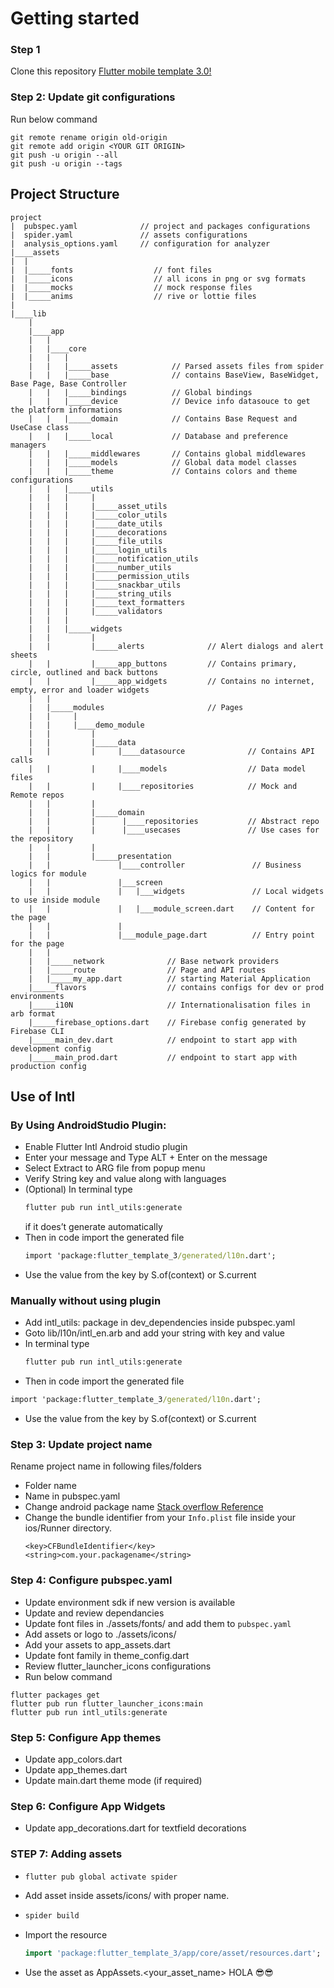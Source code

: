 # Getting started

### Step 1
Clone this repository
[Flutter mobile template 3.0!](https://gitlab.com/boiler-plates2/flutter-mobile-template-3.0.git)

### Step 2: Update git configurations
Run below command
```
git remote rename origin old-origin
git remote add origin <YOUR GIT ORIGIN>
git push -u origin --all
git push -u origin --tags
```

## Project Structure
```  
project  
|  pubspec.yaml              // project and packages configurations  
|  spider.yaml               // assets configurations  
|  analysis_options.yaml     // configuration for analyzer  
|____assets  
|  |  
|  |_____fonts                  // font files  
|  |_____icons                  // all icons in png or svg formats  
|  |_____mocks                  // mock response files  
|  |_____anims                  // rive or lottie files  
|  
|____lib  
    |  
    |____app  
    |   |  
    |   |____core  
    |   |   |  
    |   |   |_____assets            // Parsed assets files from spider  
    |   |   |_____base              // contains BaseView, BaseWidget, Base Page, Base Controller  
    |   |   |_____bindings          // Global bindings  
    |   |   |_____device            // Device info datasouce to get the platform informations  
    |   |   |_____domain            // Contains Base Request and UseCase class  
    |   |   |_____local             // Database and preference managers  
    |   |   |_____middlewares       // Contains global middlewares  
    |   |   |_____models            // Global data model classes  
    |   |   |_____theme             // Contains colors and theme configurations  
    |   |   |_____utils               
    |   |   |     |  
    |   |   |     |_____asset_utils  
    |   |   |     |_____color_utils  
    |   |   |     |_____date_utils  
    |   |   |     |_____decorations  
    |   |   |     |_____file_utils  
    |   |   |     |_____login_utils  
    |   |   |     |_____notification_utils  
    |   |   |     |_____number_utils  
    |   |   |     |_____permission_utils  
    |   |   |     |_____snackbar_utils  
    |   |   |     |_____string_utils  
    |   |   |     |_____text_formatters  
    |   |   |     |_____validators  
    |   |   |  
    |   |   |_____widgets  
    |   |         |  
    |   |         |_____alerts              // Alert dialogs and alert sheets   
    |   |         |_____app_buttons         // Contains primary, circle, outlined and back buttons  
    |   |         |_____app_widgets         // Contains no internet, empty, error and loader widgets  
    |   |     
    |   |_____modules                       // Pages  
    |   |     |  
    |   |     |____demo_module  
    |   |         |  
    |   |         |_____data  
    |   |         |     |____datasource              // Contains API calls   
    |   |         |     |____models                  // Data model files  
    |   |         |     |____repositories            // Mock and Remote repos  
    |   |         |       
    |   |         |_____domain  
    |   |         |      |____repositories           // Abstract repo  
    |   |         |      |____usecases               // Use cases for the repository  
    |   |         |         
    |   |         |_____presentation  
    |   |               |____controller               // Business logics for module  
    |   |               |___screen              
    |   |               |   |___widgets               // Local widgets to use inside module   
    |   |               |   |___module_screen.dart    // Content for the page              
    |   |               |                 
    |   |               |___module_page.dart          // Entry point for the page  
    |   |  
    |   |_____network              // Base network providers  
    |   |_____route                // Page and API routes  
    |   |_____my_app.dart          // starting Material Application  
    |_____flavors                  // contains configs for dev or prod environments  
    |_____i10N                     // Internationalisation files in arb format  
    |_____firebase_options.dart    // Firebase config generated by Firebase CLI  
    |_____main_dev.dart            // endpoint to start app with development config  
    |_____main_prod.dart           // endpoint to start app with production config  
```

## Use of Intl
### By Using AndroidStudio Plugin:
- Enable Flutter Intl Android studio plugin 
- Enter your message and Type ALT + Enter on the message
- Select Extract to ARG file from popup menu
- Verify String key and value along with languages
- (Optional) In terminal type 
  ```cmd
  flutter pub run intl_utils:generate
  ```
  if it does’t generate automatically
- Then in code import the generated file
  ```cmd
  import 'package:flutter_template_3/generated/l10n.dart';
  ```
- Use the value from the key by S.of(context) or S.current

### Manually without using plugin
- Add intl_utils: package in dev_dependencies inside pubspec.yaml
- Goto lib/l10n/intl_en.arb and add your string with key and value
- In terminal type
  ```cmd
  flutter pub run intl_utils:generate
  ```
- Then in code import the generated file
```cmd
import 'package:flutter_template_3/generated/l10n.dart';
```
- Use the value from the key by S.of(context) or S.current

### Step 3: Update project name
Rename project name in following files/folders
- Folder name
- Name in pubspec.yaml
- Change android package name [Stack overflow Reference](https://stackoverflow.com/a/29092698/12142044)
- Change the bundle identifier from your `Info.plist` file inside your ios/Runner directory.
   ```plist
   <key>CFBundleIdentifier</key>
   <string>com.your.packagename</string>
   ```
### Step 4: Configure pubspec.yaml
- Update environment sdk if new version is available
- Update and review dependancies
- Update font files in ./assets/fonts/ and add them to `pubspec.yaml`
- Add assets or logo to ./assets/icons/
- Add your assets to app_assets.dart
- Update font family in theme_config.dart
- Review flutter_launcher_icons configurations
- Run below command
```
flutter packages get
flutter pub run flutter_launcher_icons:main
flutter pub run intl_utils:generate
```
### Step 5: Configure App themes
- Update app_colors.dart
- Update app_themes.dart
- Update main.dart theme mode (if required)

### Step 6: Configure App Widgets
- Update app_decorations.dart for textfield decorations

### STEP 7: Adding assets
- ```cmd
  flutter pub global activate spider
  ```
- Add asset inside assets/icons/ with proper name.
- ```cmd
  spider build
  ```
- Import the resource
  ```dart
  import 'package:flutter_template_3/app/core/asset/resources.dart';
  ```
- Use the asset as AppAssets.<your_asset_name>
HOLA 😎😎


